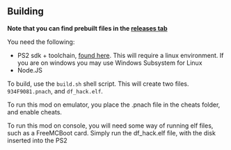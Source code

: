 ## Building

**Note that you can find prebuilt files in the [releases tab](https://github.com/monster860/ntdf-mod/releases)**

You need the following:
- PS2 sdk + toolchain, [found here](https://github.com/ps2dev/ps2dev). This will require a linux environment. If you are on windows you may use Windows Subsystem for Linux
- Node.JS

To build, use the `build.sh` shell script. This will create two files. `934F9081.pnach`, and `df_hack.elf`.

To run this mod on emulator, you place the .pnach file in the cheats folder, and enable cheats.

To run this mod on console, you will need some way of running elf files, such as a FreeMCBoot card. Simply run the df_hack.elf file, with the disk inserted into the PS2
